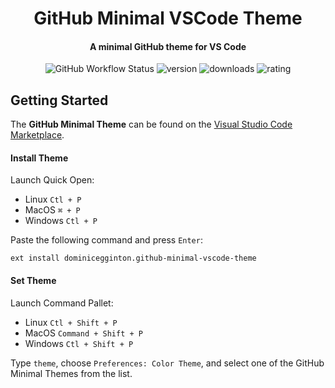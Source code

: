 <h1 align='center'> GitHub Minimal VSCode Theme</h1>
<h4 align='center'>A minimal GitHub theme for VS Code</h4>

<div align='center'>
  <img alt="GitHub Workflow Status" src="https://img.shields.io/github/workflow/status/dominicegginton/github-minimal-vscode-theme/CI.svg?maxAge=86400&style=for-the-badge&labelColor=24292e&color=0366d6&label=ci">
  <img alt="version" src="https://img.shields.io/vscode-marketplace/v/dominicegginton.github-minimal-vscode-theme.svg?maxAge=3600&style=for-the-badge&labelColor=24292e&color=0366d6">
  <img alt="downloads" src="https://img.shields.io/visual-studio-marketplace/d/dominicegginton.github-minimal-vscode-theme.svg?maxAge=3600&style=for-the-badge&labelColor=24292e&color=0366d6">
  <img alt="rating" src="https://img.shields.io/visual-studio-marketplace/stars/dominicegginton.github-minimal-vscode-theme.svg?maxAge=86400&style=for-the-badge&labelColor=24292e&color=0366d6">
</div>

## Getting Started

The **GitHub Minimal Theme** can be found on the [Visual Studio Code Marketplace](https://marketplace.visualstudio.com/items?itemName=dominicegginton.github-minimal-vscode-theme).

#### Install Theme

Launch Quick Open:
- Linux `Ctl + P`
- MacOS `⌘ + P`
- Windows `Ctl + P`

Paste the following command and press `Enter`:

`ext install dominicegginton.github-minimal-vscode-theme`

#### Set Theme

Launch Command Pallet:
- Linux `Ctl + Shift + P`
- MacOS `Command + Shift + P`
- Windows `Ctl + Shift + P`

Type `theme`, choose `Preferences: Color Theme`, and select one of the GitHub Minimal Themes from the list.
